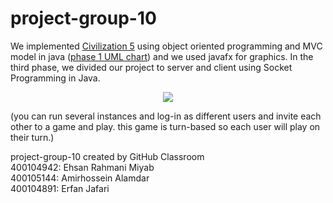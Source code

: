 # project-group-10
We implemented [Civilization 5](https://en.wikipedia.org/wiki/Civilization_V) using object oriented programming and MVC model in java ([phase 1 UML chart](https://github.com/Amirhosseinalamdar/Civilization5-Game/blob/main/UML.jpg)) and we used javafx for graphics.
In the third phase, we divided our project to server and client using Socket Programming in Java.

<!-- ![alt text](https://venturebeat.com/wp-content/uploads/2013/07/civilizationv_dx11-2013-07-01-20-35-41-57.jpg?w=1200&strip=all) -->
<p align="center">
  <img src="https://venturebeat.com/wp-content/uploads/2013/07/civilizationv_dx11-2013-07-01-20-35-41-57.jpg?w=1200&strip=all" />
</p>

(you can run several instances and log-in as different users and invite each other to a game and play. 
this game is turn-based so each user will play on their turn.)

project-group-10 created by GitHub Classroom <br>
400104942: Ehsan Rahmani Miyab
<br>
400105144: Amirhossein Alamdar
<br>
400104891: Erfan Jafari
<br>
